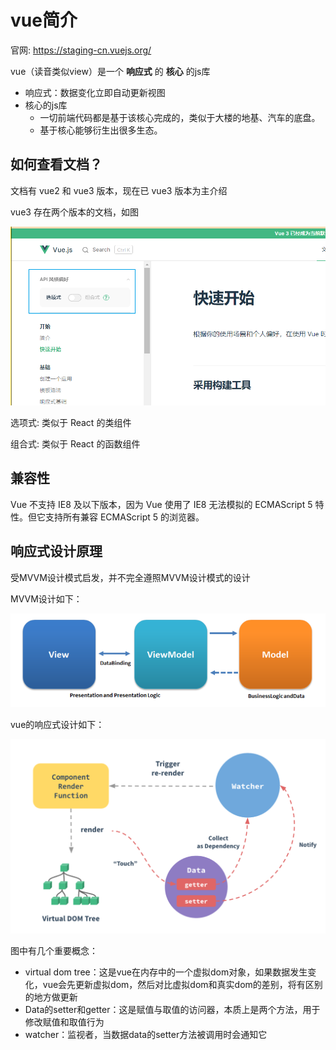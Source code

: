 # vue简介

官网: <https://staging-cn.vuejs.org/>

vue（读音类似view）是一个 **响应式** 的 **核心** 的js库

- 响应式：数据变化立即自动更新视图
- 核心的js库
  - 一切前端代码都是基于该核心完成的，类似于大楼的地基、汽车的底盘。
  - 基于核心能够衍生出很多生态。

## 如何查看文档？

文档有 vue2 和 vue3 版本，现在已 vue3 版本为主介绍

vue3 存在两个版本的文档，如图

![type](md-img/2022-03-25-10-05-54.png)

选项式: 类似于 React 的类组件

组合式: 类似于 React 的函数组件

## 兼容性

Vue 不支持 IE8 及以下版本，因为 Vue 使用了 IE8 无法模拟的 ECMAScript 5 特性。但它支持所有兼容 ECMAScript 5 的浏览器。

## 响应式设计原理

受MVVM设计模式启发，并不完全遵照MVVM设计模式的设计

MVVM设计如下：

![mvvm](./md-img//1.png)

vue的响应式设计如下：

![响应式](./md-img/2.png)

图中有几个重要概念：

- virtual dom tree：这是vue在内存中的一个虚拟dom对象，如果数据发生变化，vue会先更新虚拟dom，然后对比虚拟dom和真实dom的差别，将有区别的地方做更新
- Data的setter和getter：这是赋值与取值的访问器，本质上是两个方法，用于修改赋值和取值行为
- watcher：监视者，当数据data的setter方法被调用时会通知它
